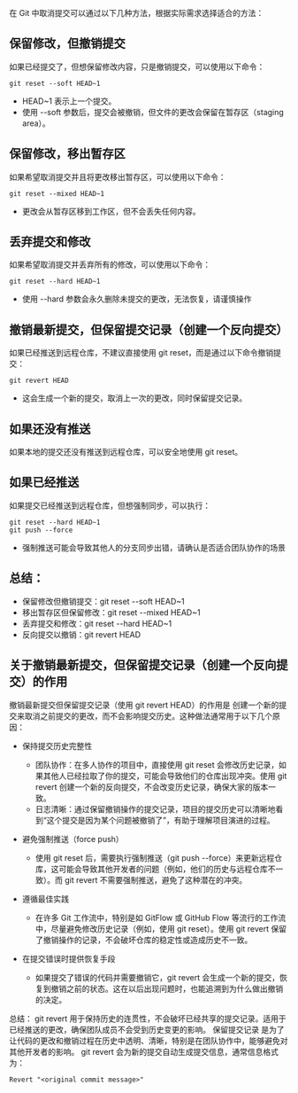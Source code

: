 在 Git 中取消提交可以通过以下几种方法，根据实际需求选择适合的方法：

## 保留修改，但撤销提交
如果已经提交了，但想保留修改内容，只是撤销提交，可以使用以下命令：
```
git reset --soft HEAD~1
```
- HEAD~1 表示上一个提交。
- 使用 --soft 参数后，提交会被撤销，但文件的更改会保留在暂存区（staging area）。

## 保留修改，移出暂存区
如果希望取消提交并且将更改移出暂存区，可以使用以下命令：
```
git reset --mixed HEAD~1
```
- 更改会从暂存区移到工作区，但不会丢失任何内容。

## 丢弃提交和修改
如果希望取消提交并丢弃所有的修改，可以使用以下命令：
```
git reset --hard HEAD~1
```
- 使用 --hard 参数会永久删除未提交的更改，无法恢复，请谨慎操作

## 撤销最新提交，但保留提交记录（创建一个反向提交）
如果已经推送到远程仓库，不建议直接使用 git reset，而是通过以下命令撤销提交：
```
git revert HEAD
```
- 这会生成一个新的提交，取消上一次的更改，同时保留提交记录。

## 如果还没有推送
如果本地的提交还没有推送到远程仓库，可以安全地使用 git reset。

## 如果已经推送
如果提交已经推送到远程仓库，但想强制同步，可以执行：
```
git reset --hard HEAD~1
git push --force
```
- 强制推送可能会导致其他人的分支同步出错，请确认是否适合团队协作的场景

## 总结：
- 保留修改但撤销提交：git reset --soft HEAD~1
- 移出暂存区但保留修改：git reset --mixed HEAD~1
- 丢弃提交和修改：git reset --hard HEAD~1
- 反向提交以撤销：git revert HEAD


## 关于撤销最新提交，但保留提交记录（创建一个反向提交）的作用
撤销最新提交但保留提交记录（使用 git revert HEAD）的作用是 创建一个新的提交来取消之前提交的更改，而不会影响提交历史。这种做法通常用于以下几个原因：

- 保持提交历史完整性
    - 团队协作：在多人协作的项目中，直接使用 git reset 会修改历史记录，如果其他人已经拉取了你的提交，可能会导致他们的仓库出现冲突。使用 git revert 创建一个新的反向提交，不会改变历史记录，确保大家的版本一致。
    - 日志清晰：通过保留撤销操作的提交记录，项目的提交历史可以清晰地看到“这个提交是因为某个问题被撤销了”，有助于理解项目演进的过程。

- 避免强制推送（force push）
    - 使用 git reset 后，需要执行强制推送（git push --force）来更新远程仓库，这可能会导致其他开发者的问题（例如，他们的历史与远程仓库不一致）。而 git revert 不需要强制推送，避免了这种潜在的冲突。

- 遵循最佳实践
    - 在许多 Git 工作流中，特别是如 GitFlow 或 GitHub Flow 等流行的工作流中，尽量避免修改历史记录（例如，使用 git reset）。使用 git revert 保留了撤销操作的记录，不会破坏仓库的稳定性或造成历史不一致。

- 在提交错误时提供恢复手段
    - 如果提交了错误的代码并需要撤销它，git revert 会生成一个新的提交，恢复到撤销之前的状态。这在以后出现问题时，也能追溯到为什么做出撤销的决定。

总结：
git revert 用于保持历史的连贯性，不会破坏已经共享的提交记录。适用于已经推送的更改，确保团队成员不会受到历史变更的影响。
保留提交记录 是为了让代码的更改和撤销过程在历史中透明、清晰，特别是在团队协作中，能够避免对其他开发者的影响。
git revert 会为新的提交自动生成提交信息，通常信息格式为：
```
Revert "<original commit message>"
```